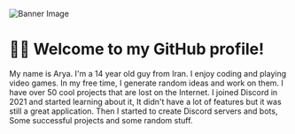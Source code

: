 ![Banner Image](https://media.discordapp.net/attachments/1205831813571022908/1220719478501802116/banner.png?ex=660ff69b&is=65fd819b&hm=0a5e2281863b9970c09f52ce64350b4edc5b5464724ec5847194f30a2ed7e409&=&format=webp&quality=lossless&width=1025&height=327)

# 👋🏻 Welcome to my GitHub profile!
My name is Arya. I'm a 14 year old guy from Iran. I enjoy coding and playing video games. In my free time, I generate random ideas and work on them. I have over 50 cool projects that are lost on the Internet.
I joined Discord in 2021 and started learning about it, It didn't have a lot of features but it was still a great application. Then I started to create Discord servers and bots, Some successful projects and some random stuff.
